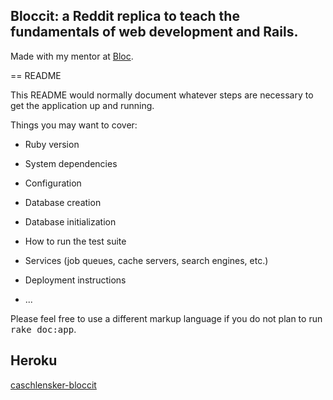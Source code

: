 ## Bloccit: a Reddit replica to teach the fundamentals of web development and Rails. 

Made with my mentor at [Bloc](http://bloc.io). 

== README

This README would normally document whatever steps are necessary to get the
application up and running.

Things you may want to cover:

* Ruby version

* System dependencies

* Configuration

* Database creation

* Database initialization

* How to run the test suite

* Services (job queues, cache servers, search engines, etc.)

* Deployment instructions

* ...


Please feel free to use a different markup language if you do not plan to run
<tt>rake doc:app</tt>.
## Heroku 


[caschlensker-bloccit](https://caschlensker-bloccit.herokuapp.com/)